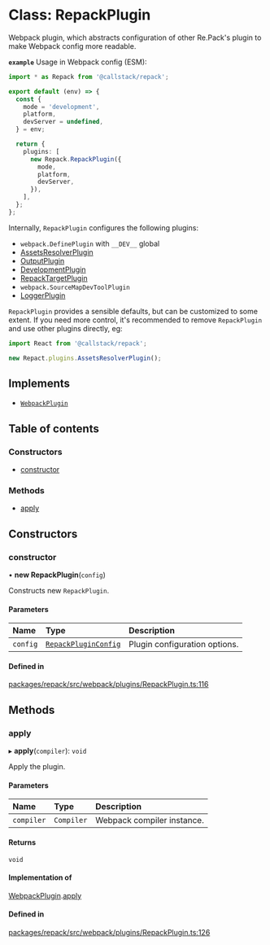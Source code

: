 # Class: RepackPlugin

Webpack plugin, which abstracts configuration of other Re.Pack's plugin
to make Webpack config more readable.

**`example`** Usage in Webpack config (ESM):
```ts
import * as Repack from '@callstack/repack';

export default (env) => {
  const {
    mode = 'development',
    platform,
    devServer = undefined,
  } = env;

  return {
    plugins: [
      new Repack.RepackPlugin({
        mode,
        platform,
        devServer,
      }),
    ],
  };
};
```

Internally, `RepackPlugin` configures the following plugins:
- `webpack.DefinePlugin` with `__DEV__` global
- [AssetsResolverPlugin](plugins.AssetsResolverPlugin.md)
- [OutputPlugin](plugins.OutputPlugin.md)
- [DevelopmentPlugin](plugins.DevelopmentPlugin.md)
- [RepackTargetPlugin](plugins.RepackTargetPlugin.md)
- `webpack.SourceMapDevToolPlugin`
- [LoggerPlugin](plugins.LoggerPlugin.md)

`RepackPlugin` provides a sensible defaults, but can be customized to some extent.
If you need more control, it's recommended to remove `RepackPlugin` and use other plugins
directly, eg:
```ts
import React from '@callstack/repack';

new Repact.plugins.AssetsResolverPlugin();
```

## Implements

- [`WebpackPlugin`](../interfaces/WebpackPlugin.md)

## Table of contents

### Constructors

- [constructor](RepackPlugin.md#constructor)

### Methods

- [apply](RepackPlugin.md#apply)

## Constructors

### constructor

• **new RepackPlugin**(`config`)

Constructs new `RepackPlugin`.

#### Parameters

| Name | Type | Description |
| :------ | :------ | :------ |
| `config` | [`RepackPluginConfig`](../interfaces/RepackPluginConfig.md) | Plugin configuration options. |

#### Defined in

[packages/repack/src/webpack/plugins/RepackPlugin.ts:116](https://github.com/callstack/repack/blob/9e6a11a/packages/repack/src/webpack/plugins/RepackPlugin.ts#L116)

## Methods

### apply

▸ **apply**(`compiler`): `void`

Apply the plugin.

#### Parameters

| Name | Type | Description |
| :------ | :------ | :------ |
| `compiler` | `Compiler` | Webpack compiler instance. |

#### Returns

`void`

#### Implementation of

[WebpackPlugin](../interfaces/WebpackPlugin.md).[apply](../interfaces/WebpackPlugin.md#apply)

#### Defined in

[packages/repack/src/webpack/plugins/RepackPlugin.ts:126](https://github.com/callstack/repack/blob/9e6a11a/packages/repack/src/webpack/plugins/RepackPlugin.ts#L126)
